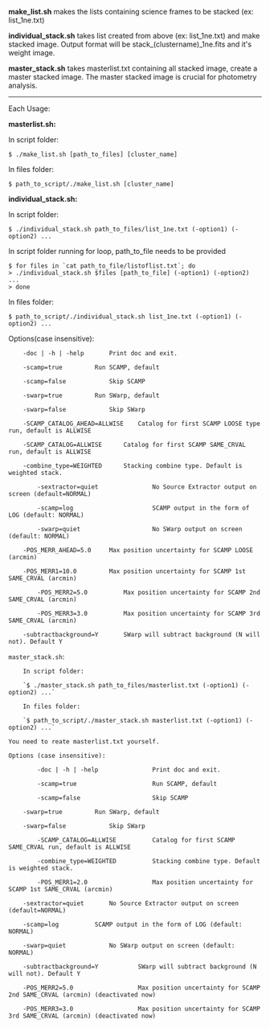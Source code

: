 

**make_list.sh** makes the lists containing science frames to be stacked (ex: list_1ne.txt)

**individual_stack.sh** takes list created from above (ex: list_1ne.txt) and make stacked image.
Output format will be stack_(clustername)_1ne.fits and it's weight image.

**master_stack.sh** takes masterlist.txt containing all stacked image, create a master stacked image.
The master stacked image is crucial for photometry analysis.

---------------------------------------------------------------

Each Usage:

**masterlist.sh:**

In script folder:

`$ ./make_list.sh [path_to_files] [cluster_name]`

In files folder:

`$ path_to_script/./make_list.sh [cluster_name]`


**individual_stack.sh:**

In script folder:

`$ ./individual_stack.sh path_to_files/list_1ne.txt (-option1) (-option2) ...`

In script folder running for loop, path_to_file needs to be provided

```
$ for files in `cat path_to_file/listoflist.txt`; do
> ./individual_stack.sh $files [path_to_file] (-option1) (-option2) ...
> done
```

In files folder:

`$ path_to_script/./individual_stack.sh list_1ne.txt (-option1) (-option2) ...`

Options(case insensitive):

```
	-doc | -h | -help		Print doc and exit.

	-scamp=true			Run SCAMP, default

	-scamp=false			Skip SCAMP

	-swarp=true			Run SWarp, default

	-swarp=false			Skip SWarp

	-SCAMP_CATALOG_AHEAD=ALLWISE	Catalog for first SCAMP LOOSE type run, default is ALLWISE

	-SCAMP_CATALOG=ALLWISE		Catalog for first SCAMP SAME_CRVAL run, default is ALLWISE

	-combine_type=WEIGHTED		Stacking combine type. Default is weighted stack.

        -sextractor=quiet               No Source Extractor output on screen (default=NORMAL)

        -scamp=log                      SCAMP output in the form of LOG (default: NORMAL)

        -swarp=quiet                    No SWarp output on screen (default: NORMAL)

	-POS_MERR_AHEAD=5.0		Max position uncertainty for SCAMP LOOSE (arcmin)

	-POS_MERR1=10.0			Max position uncertainty for SCAMP 1st SAME_CRVAL (arcmin)

        -POS_MERR2=5.0			Max position uncertainty for SCAMP 2nd SAME_CRVAL (arcmin)

        -POS_MERR3=3.0			Max position uncertainty for SCAMP 3rd SAME_CRVAL (arcmin)

	-subtractbackground=Y		SWarp will subtract background (N will not). Default Y
```


`master_stack.sh`:

        In script folder:

        `$ ./master_stack.sh path_to_files/masterlist.txt (-option1) (-option2) ...`

        In files folder:

        `$ path_to_script/./master_stack.sh masterlist.txt (-option1) (-option2) ...`

	You need to reate masterlist.txt yourself.

	Options (case insensitive):

```
        -doc | -h | -help               Print doc and exit.

        -scamp=true                     Run SCAMP, default

        -scamp=false                    Skip SCAMP

	-swarp=true			Run SWarp, default

	-swarp=false			Skip SWarp

        -SCAMP_CATALOG=ALLWISE          Catalog for first SCAMP SAME_CRVAL run, default is ALLWISE

        -combine_type=WEIGHTED          Stacking combine type. Default is weighted stack.

        -POS_MERR1=2.0                  Max position uncertainty for SCAMP 1st SAME_CRVAL (arcmin)

	-sextractor=quiet		No Source Extractor output on screen (default=NORMAL)

	-scamp=log			SCAMP output in the form of LOG (default: NORMAL)

	-swarp=quiet			No SWarp output on screen (default: NORMAL)

	-subtractbackground=Y           SWarp will subtract background (N will not). Default Y

	-POS_MERR2=5.0                  Max position uncertainty for SCAMP 2nd SAME_CRVAL (arcmin) (deactivated now)

	-POS_MERR3=3.0                  Max position uncertainty for SCAMP 3rd SAME_CRVAL (arcmin) (deactivated now)
```




